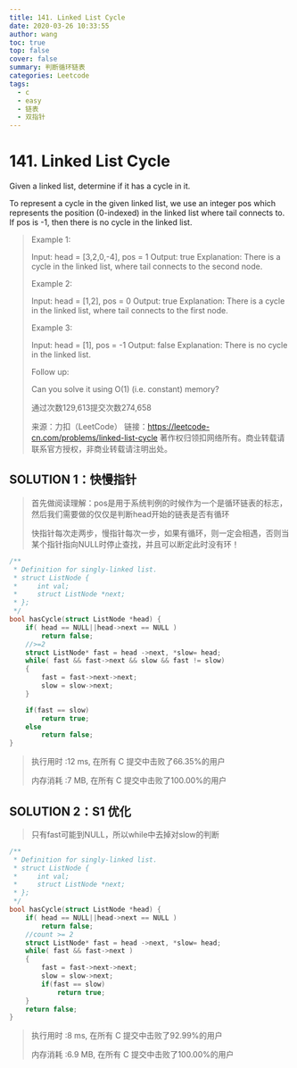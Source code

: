 ```yaml
---
title: 141. Linked List Cycle
date: 2020-03-26 10:33:55
author: wang
toc: true
top: false
cover: false
summary: 判断循环链表
categories: Leetcode
tags:
  - c
  - easy
  - 链表
  - 双指针
---
```


# 141. Linked List Cycle

Given a linked list, determine if it has a cycle in it.

To represent a cycle in the given linked list, we use an integer pos which represents the position (0-indexed) in the linked list where tail connects to. If pos is -1, then there is no cycle in the linked list.





> Example 1:
>
> Input: head = [3,2,0,-4], pos = 1
>Output: true
> Explanation: There is a cycle in the linked list, where tail connects to the second node.
> 
> 
> Example 2:
> 
>Input: head = [1,2], pos = 0
> Output: true
>Explanation: There is a cycle in the linked list, where tail connects to the first node.
> 
> 
> Example 3:
> 
> Input: head = [1], pos = -1
>Output: false
> Explanation: There is no cycle in the linked list.
>
> 
> 
> 
> Follow up:
>
>Can you solve it using O(1) (i.e. constant) memory?
> 
>通过次数129,613提交次数274,658
> 
> 来源：力扣（LeetCode）
> 链接：https://leetcode-cn.com/problems/linked-list-cycle
> 著作权归领扣网络所有。商业转载请联系官方授权，非商业转载请注明出处。

## SOLUTION 1：快慢指针

> 首先做阅读理解：pos是用于系统判例的时候作为一个是循环链表的标志，然后我们需要做的仅仅是判断head开始的链表是否有循环
>
> 快指针每次走两步，慢指针每次一步，如果有循环，则一定会相遇，否则当某个指针指向NULL时停止查找，并且可以断定此时没有环！

```c
/**
 * Definition for singly-linked list.
 * struct ListNode {
 *     int val;
 *     struct ListNode *next;
 * };
 */
bool hasCycle(struct ListNode *head) {
    if( head == NULL||head->next == NULL )
        return false;
    //>=2
    struct ListNode* fast = head ->next, *slow= head;
    while( fast && fast->next && slow && fast != slow)
    {
        fast = fast->next->next;
        slow = slow->next;
    }

    if(fast == slow)
    	return true;
    else
    	return false;
}
```

> 执行用时 :12 ms, 在所有 C 提交中击败了66.35%的用户
>
> 内存消耗 :7 MB, 在所有 C 提交中击败了100.00%的用户

## SOLUTION 2：S1 优化

> 只有fast可能到NULL，所以while中去掉对slow的判断

```c
/**
 * Definition for singly-linked list.
 * struct ListNode {
 *     int val;
 *     struct ListNode *next;
 * };
 */
bool hasCycle(struct ListNode *head) {
    if( head == NULL||head->next == NULL )
        return false;
    //count >= 2
    struct ListNode* fast = head ->next, *slow= head;
    while( fast && fast->next )
    {
        fast = fast->next->next;
        slow = slow->next;
        if(fast == slow)
    	    return true;
    }
    return false;
}
```

> 执行用时 :8 ms, 在所有 C 提交中击败了92.99%的用户
>
> 内存消耗 :6.9 MB, 在所有 C 提交中击败了100.00%的用户